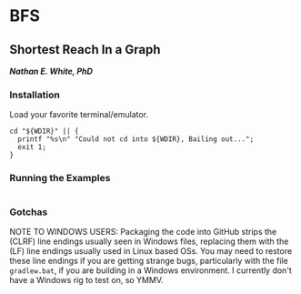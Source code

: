 # BFS
## Shortest Reach In a Graph

<strong><em>Nathan E. White, PhD</em></strong>

### Installation

Load your favorite terminal/emulator.

```shell
cd "${WDIR}" || {
  printf "%s\n" "Could not cd into ${WDIR}, Bailing out...";
  exit 1;
}
```

### Running the Examples

```shell

```

### Gotchas
NOTE TO WINDOWS USERS: Packaging the code into GitHub strips the (CLRF) line endings  usually seen in Windows files,
replacing them with the (LF) line endings usually used in Linux based OSs. You may need to restore these line
endings if you are getting strange bugs, particularly with the file <code>gradlew.bat</code>, if you are building in
a Windows environment. I currently don't have a Windows rig to test on, so YMMV.

